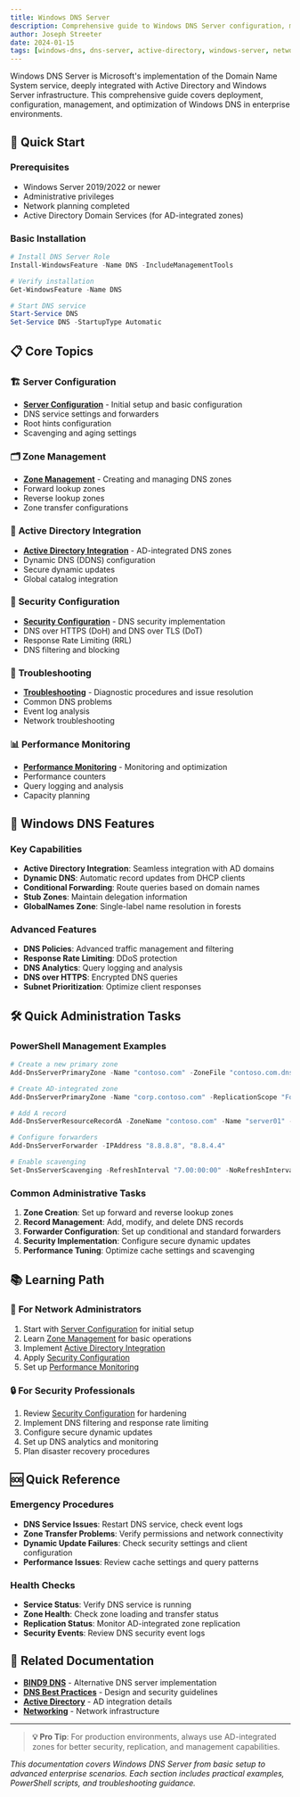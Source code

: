 ```yaml
---
title: Windows DNS Server
description: Comprehensive guide to Windows DNS Server configuration, management, and optimization for enterprise environments
author: Joseph Streeter
date: 2024-01-15
tags: [windows-dns, dns-server, active-directory, windows-server, networking]
---
```


Windows DNS Server is Microsoft's implementation of the Domain Name System service, deeply integrated with Active Directory and Windows Server infrastructure. This comprehensive guide covers deployment, configuration, management, and optimization of Windows DNS in enterprise environments.

## 🚀 Quick Start

### Prerequisites

- Windows Server 2019/2022 or newer
- Administrative privileges
- Network planning completed
- Active Directory Domain Services (for AD-integrated zones)

### Basic Installation

```powershell
# Install DNS Server Role
Install-WindowsFeature -Name DNS -IncludeManagementTools

# Verify installation
Get-WindowsFeature -Name DNS

# Start DNS service
Start-Service DNS
Set-Service DNS -StartupType Automatic
```

## 📋 Core Topics

### 🏗️ **Server Configuration**

- [**Server Configuration**](server-configuration.md) - Initial setup and basic configuration
- DNS service settings and forwarders
- Root hints configuration
- Scavenging and aging settings

### 🗂️ **Zone Management**

- [**Zone Management**](zone-management.md) - Creating and managing DNS zones
- Forward lookup zones
- Reverse lookup zones
- Zone transfer configurations

### 🔗 **Active Directory Integration**

- [**Active Directory Integration**](active-directory-integration.md) - AD-integrated DNS zones
- Dynamic DNS (DDNS) configuration
- Secure dynamic updates
- Global catalog integration

### 🔐 **Security Configuration**

- [**Security Configuration**](security-configuration.md) - DNS security implementation
- DNS over HTTPS (DoH) and DNS over TLS (DoT)
- Response Rate Limiting (RRL)
- DNS filtering and blocking

### 🔧 **Troubleshooting**

- [**Troubleshooting**](troubleshooting.md) - Diagnostic procedures and issue resolution
- Common DNS problems
- Event log analysis
- Network troubleshooting

### 📊 **Performance Monitoring**

- [**Performance Monitoring**](performance-monitoring.md) - Monitoring and optimization
- Performance counters
- Query logging and analysis
- Capacity planning

## 🎯 **Windows DNS Features**

### Key Capabilities

- **Active Directory Integration**: Seamless integration with AD domains
- **Dynamic DNS**: Automatic record updates from DHCP clients
- **Conditional Forwarding**: Route queries based on domain names
- **Stub Zones**: Maintain delegation information
- **GlobalNames Zone**: Single-label name resolution in forests

### Advanced Features

- **DNS Policies**: Advanced traffic management and filtering
- **Response Rate Limiting**: DDoS protection
- **DNS Analytics**: Query logging and analysis
- **DNS over HTTPS**: Encrypted DNS queries
- **Subnet Prioritization**: Optimize client responses

## 🛠️ **Quick Administration Tasks**

### PowerShell Management Examples

```powershell
# Create a new primary zone
Add-DnsServerPrimaryZone -Name "contoso.com" -ZoneFile "contoso.com.dns"

# Create AD-integrated zone
Add-DnsServerPrimaryZone -Name "corp.contoso.com" -ReplicationScope "Forest" -DynamicUpdate "Secure"

# Add A record
Add-DnsServerResourceRecordA -ZoneName "contoso.com" -Name "server01" -IPv4Address "192.168.1.10"

# Configure forwarders
Add-DnsServerForwarder -IPAddress "8.8.8.8", "8.8.4.4"

# Enable scavenging
Set-DnsServerScavenging -RefreshInterval "7.00:00:00" -NoRefreshInterval "7.00:00:00" -ScavengingState $true
```

### Common Administrative Tasks

1. **Zone Creation**: Set up forward and reverse lookup zones
2. **Record Management**: Add, modify, and delete DNS records
3. **Forwarder Configuration**: Set up conditional and standard forwarders
4. **Security Implementation**: Configure secure dynamic updates
5. **Performance Tuning**: Optimize cache settings and scavenging

## 📚 **Learning Path**

### 🎯 **For Network Administrators**

1. Start with [Server Configuration](server-configuration.md) for initial setup
2. Learn [Zone Management](zone-management.md) for basic operations
3. Implement [Active Directory Integration](active-directory-integration.md)
4. Apply [Security Configuration](security-configuration.md)
5. Set up [Performance Monitoring](performance-monitoring.md)

### 🔒 **For Security Professionals**

1. Review [Security Configuration](security-configuration.md) for hardening
2. Implement DNS filtering and response rate limiting
3. Configure secure dynamic updates
4. Set up DNS analytics and monitoring
5. Plan disaster recovery procedures

## 🆘 **Quick Reference**

### Emergency Procedures

- **DNS Service Issues**: Restart DNS service, check event logs
- **Zone Transfer Problems**: Verify permissions and network connectivity
- **Dynamic Update Failures**: Check security settings and client configuration
- **Performance Issues**: Review cache settings and query patterns

### Health Checks

- **Service Status**: Verify DNS service is running
- **Zone Health**: Check zone loading and transfer status
- **Replication Status**: Monitor AD-integrated zone replication
- **Security Events**: Review DNS security event logs

## 🔗 **Related Documentation**

- **[BIND9 DNS](../bind9-dns/index.md)** - Alternative DNS server implementation
- **[DNS Best Practices](../best-practices/index.md)** - Design and security guidelines
- **[Active Directory](../../activedirectory/index.md)** - AD integration details
- **[Networking](../../../networking/index.md)** - Network infrastructure

---

> **💡 Pro Tip**: For production environments, always use AD-integrated zones for better security, replication, and management capabilities.

*This documentation covers Windows DNS Server from basic setup to advanced enterprise scenarios. Each section includes practical examples, PowerShell scripts, and troubleshooting guidance.*
